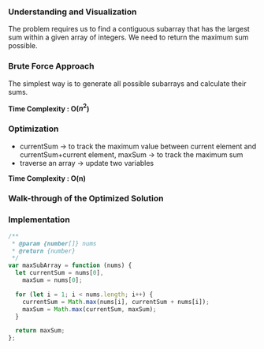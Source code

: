 ### Understanding and Visualization

The problem requires us to find a contiguous subarray that has the largest sum within a given array of integers. We need to return the maximum sum possible.

### Brute Force Approach

The simplest way is to generate all possible subarrays and calculate their sums.

**Time Complexity : O($n^2$)**

### Optimization

- currentSum → to track the maximum value between current element and currentSum+current element, maxSum → to track the maximum sum
- traverse an array → update two variables

**Time Complexity : O(n)**

### Walk-through of the Optimized Solution

### Implementation

```jsx
/**
 * @param {number[]} nums
 * @return {number}
 */
var maxSubArray = function (nums) {
  let currentSum = nums[0],
    maxSum = nums[0];

  for (let i = 1; i < nums.length; i++) {
    currentSum = Math.max(nums[i], currentSum + nums[i]);
    maxSum = Math.max(currentSum, maxSum);
  }

  return maxSum;
};
```
